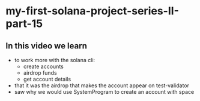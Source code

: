 # my-first-solana-project-series-II-part-15

## In this video we learn 
- to work more with the solana cli:
  - create accounts 
  - airdrop funds
  - get account details
- that it was the airdrop that makes the account appear on test-validator
- saw why we would use SystemProgram to create an account with space
